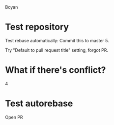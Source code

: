 Boyan

# Test repository

Test rebase automatically: Commit this to master 5.

Try "Default to pull request title" setting, forgot PR.

# What if there's conflict?

4

# Test autorebase

Open PR
